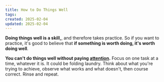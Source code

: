 ```yaml
---
title: How to Do Things Well
tags: 
created: 2025-02-04
updated: 2025-02-04
---
```


**Doing things well is a skill,**, and therefore takes practice. So if you want to practice, it's good to believe that **if something is worth doing, it's worth doing well**.

**You can't do things well without paying [attention](notes/how-to-pay-attention.md).** Focus on one task at a time, whatever it is. It could be folding laundry. Think about what you're trying to achieve, observe what works and what doesn't, then course correct. Rinse and repeat.
